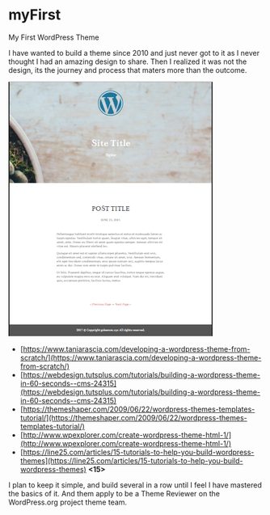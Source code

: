 # myFirst
My First WordPress Theme

I have wanted to build a theme since 2010 and just never got to it as I never thought I had an amazing design to share. Then I realized it was not the design, its the journey and process that maters more than the outcome. 

![](https://github.com/gokemon/myFirst/blob/master/images/site-image.png)

- [https://www.taniarascia.com/developing-a-wordpress-theme-from-scratch/](https://www.taniarascia.com/developing-a-wordpress-theme-from-scratch/)
- [https://webdesign.tutsplus.com/tutorials/building-a-wordpress-theme-in-60-seconds--cms-24315](https://webdesign.tutsplus.com/tutorials/building-a-wordpress-theme-in-60-seconds--cms-24315)
- [https://themeshaper.com/2009/06/22/wordpress-themes-templates-tutorial/](https://themeshaper.com/2009/06/22/wordpress-themes-templates-tutorial/)
- [http://www.wpexplorer.com/create-wordpress-theme-html-1/](http://www.wpexplorer.com/create-wordpress-theme-html-1/)
- [https://line25.com/articles/15-tutorials-to-help-you-build-wordpress-themes](https://line25.com/articles/15-tutorials-to-help-you-build-wordpress-themes) **<15>**

I plan to keep it simple, and build several in a row until I feel I have mastered the basics of it. And them apply to be a Theme Reviewer on the WordPress.org project theme team. 


